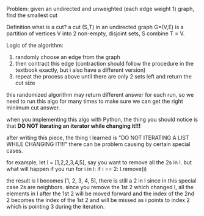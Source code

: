 Problem:
given an undirected and unweighted (each edge weight 1) graph, find the smallest cut

Definition
what is a cut?
a cut (S,T) in an undirected graph G=(V,E) is a partition of vertices V into 2 non-empty, disjoint sets, S combine T = V.

Logic of the algorithm:
1. randomly choose an edge from the graph
2. then contract this edge
(contraction should follow the procedure in the textbook exactly, but i also have a different version)
3. repeat the process above until there are only 2 sets left and return the cut size

this randomized algorithm may return different answer for each run, so we need to run this algo for many times to make sure we can
get the right minimum cut answer.

when you implementing this algo with Python, the thing you should notice is that **DO NOT iterating an iterator while changing it!!!**



after writing this piece, the thing I learned is
"DO NOT ITERATING A LIST WHILE CHANGING IT!!!"
there can be problem causing by certain special cases.

for example, let l = [1,2,2,3,4,5], say you want to remove all the 2s in l.
but what will happen if you run
for i in l:
    if i == 2:
        l.remove(i)

the result is l becomes [1, 2, 3, 4, 5], there is still a 2 in l since in this
special case 2s are neighbors. since you remove the 1st 2 which changed l,
all the elements in l after the 1st 2 will be moved forward and the index of
the 2nd 2 becomes the index of the 1st 2 and will be missed as i points to index
2 which is pointing 3 during the iteration.

